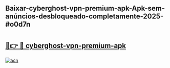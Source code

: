 ## Baixar-cyberghost-vpn-premium-apk-Apk-sem-anúncios-desbloqueado-completamente-2025-#o0d7n

# <h2><a href="https://ainizakaria.my?title=cyberghost-vpn-premium-apk&ref=22M">🔗👉 🔴 cyberghost-vpn-premium-apk</a></h2>

[![acn](https://github.com/user-attachments/assets/0f9c940e-d8b0-45ae-aac7-cd30a18b3e1c)](https://ainizakaria.my?title=cyberghost-vpn-premium-apk&ref=22M)

